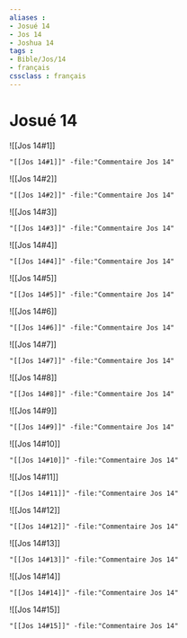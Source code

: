 ```yaml
---
aliases : 
- Josué 14
- Jos 14
- Joshua 14
tags : 
- Bible/Jos/14
- français
cssclass : français
---
```


# Josué 14

![[Jos 14#1]]

```query
"[[Jos 14#1]]" -file:"Commentaire Jos 14"
```

![[Jos 14#2]]

```query
"[[Jos 14#2]]" -file:"Commentaire Jos 14"
```

![[Jos 14#3]]

```query
"[[Jos 14#3]]" -file:"Commentaire Jos 14"
```

![[Jos 14#4]]

```query
"[[Jos 14#4]]" -file:"Commentaire Jos 14"
```

![[Jos 14#5]]

```query
"[[Jos 14#5]]" -file:"Commentaire Jos 14"
```

![[Jos 14#6]]

```query
"[[Jos 14#6]]" -file:"Commentaire Jos 14"
```

![[Jos 14#7]]

```query
"[[Jos 14#7]]" -file:"Commentaire Jos 14"
```

![[Jos 14#8]]

```query
"[[Jos 14#8]]" -file:"Commentaire Jos 14"
```

![[Jos 14#9]]

```query
"[[Jos 14#9]]" -file:"Commentaire Jos 14"
```

![[Jos 14#10]]

```query
"[[Jos 14#10]]" -file:"Commentaire Jos 14"
```

![[Jos 14#11]]

```query
"[[Jos 14#11]]" -file:"Commentaire Jos 14"
```

![[Jos 14#12]]

```query
"[[Jos 14#12]]" -file:"Commentaire Jos 14"
```

![[Jos 14#13]]

```query
"[[Jos 14#13]]" -file:"Commentaire Jos 14"
```

![[Jos 14#14]]

```query
"[[Jos 14#14]]" -file:"Commentaire Jos 14"
```

![[Jos 14#15]]

```query
"[[Jos 14#15]]" -file:"Commentaire Jos 14"
```

